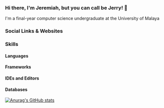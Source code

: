 ### Hi there, I'm Jeremiah, but you can call be Jerry! 👋

I'm a final-year computer science undergraduate at the University of Malaya


### Social Links & Websites




### Skills

#### Languages

#### Frameworks

#### IDEs and Editors

#### Databases

[![Anurag's GitHub stats](https://github-readme-stats.vercel.app/api?username=jerrykingbob)](https://github.com/anuraghazra/github-readme-stats)
